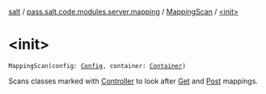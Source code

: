 [salt](../../index.md) / [pass.salt.code.modules.server.mapping](../index.md) / [MappingScan](index.md) / [&lt;init&gt;](./-init-.md)

# &lt;init&gt;

`MappingScan(config: `[`Config`](../../pass.salt.code.loader.config/-config/index.md)`, container: `[`Container`](../../pass.salt.code.container/-container/index.md)`)`

Scans classes marked with [Controller](../../pass.salt.code.annotations/-controller/index.md) to look after [Get](../../pass.salt.code.annotations/-get/index.md) and [Post](../../pass.salt.code.annotations/-post/index.md) mappings.

